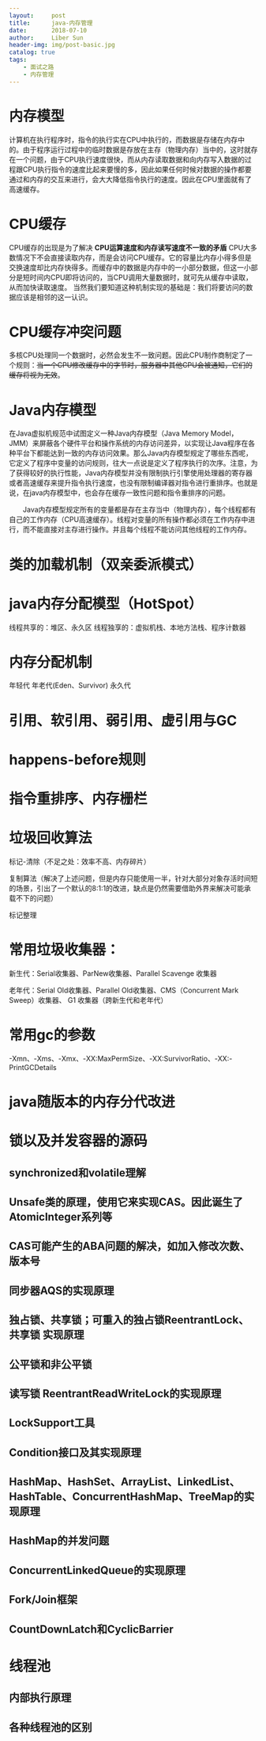 ```yaml
---
layout:     post
title:      java-内存管理
date:       2018-07-10
author:     Liber Sun
header-img: img/post-basic.jpg
catalog: true
tags:
    - 面试之路
    - 内存管理
---
```



 # 内存模型
 计算机在执行程序时，指令的执行实在CPU中执行的，而数据是存储在内存中的。由于程序运行过程中的临时数据是存放在主存（物理内存）当中的，这时就存在一个问题，由于CPU执行速度很快，而从内存读取数据和向内存写入数据的过程跟CPU执行指令的速度比起来要慢的多，因此如果任何时候对数据的操作都要通过和内存的交互来进行，会大大降低指令执行的速度。因此在CPU里面就有了高速缓存。

 # CPU缓存
 CPU缓存的出现是为了解决 **CPU运算速度和内存读写速度不一致的矛盾** 
 CPU大多数情况下不会直接读取内存，而是会访问CPU缓存。它的容量比内存小得多但是交换速度却比内存快得多。而缓存中的数据是内存中的一小部分数据，但这一小部分是短时间内CPU即将访问的，当CPU调用大量数据时，就可先从缓存中读取，从而加快读取速度。
 当然我们要知道这种机制实现的基础是：我们将要访问的数据应该是相邻的这一认识。

 # CPU缓存冲突问题
 多核CPU处理同一个数据时，必然会发生不一致问题。因此CPU制作商制定了一个规则：~~当一个CPU修改缓存中的字节时，服务器中其他CPU会被通知，它们的缓存将视为无效~~。

# Java内存模型
在Java虚拟机规范中试图定义一种Java内存模型（Java Memory Model，JMM）来屏蔽各个硬件平台和操作系统的内存访问差异，以实现让Java程序在各种平台下都能达到一致的内存访问效果。那么Java内存模型规定了哪些东西呢，它定义了程序中变量的访问规则，往大一点说是定义了程序执行的次序。注意，为了获得较好的执行性能，Java内存模型并没有限制执行引擎使用处理器的寄存器或者高速缓存来提升指令执行速度，也没有限制编译器对指令进行重排序。也就是说，在java内存模型中，也会存在缓存一致性问题和指令重排序的问题。

　　Java内存模型规定所有的变量都是存在主存当中（物理内存），每个线程都有自己的工作内存（CPU高速缓存）。线程对变量的所有操作都必须在工作内存中进行，而不能直接对主存进行操作。并且每个线程不能访问其他线程的工作内存。


# 类的加载机制（双亲委派模式）
# java内存分配模型（HotSpot）
线程共享的：堆区、永久区
线程独享的：虚拟机栈、本地方法栈、程序计数器

# 内存分配机制
年轻代
年老代(Eden、Survivor)
永久代

# 引用、软引用、弱引用、虚引用与GC

#  happens-before规则

# 指令重排序、内存栅栏

# 垃圾回收算法
标记-清除（不足之处：效率不高、内存碎片）

复制算法（解决了上述问题，但是内存只能使用一半，针对大部分对象存活时间短的场景，引出了一个默认的8:1:1的改进，缺点是仍然需要借助外界来解决可能承载不下的问题）

标记整理


# 常用垃圾收集器：
新生代：Serial收集器、ParNew收集器、Parallel Scavenge 收集器

老年代：Serial Old收集器、Parallel Old收集器、CMS（Concurrent Mark Sweep）收集器、 G1 收集器（跨新生代和老年代）


# 常用gc的参数
-Xmn、-Xms、-Xmx、-XX:MaxPermSize、-XX:SurvivorRatio、-XX:-PrintGCDetails

# java随版本的内存分代改进


# 锁以及并发容器的源码
## synchronized和volatile理解

## Unsafe类的原理，使用它来实现CAS。因此诞生了AtomicInteger系列等

## CAS可能产生的ABA问题的解决，如加入修改次数、版本号

## 同步器AQS的实现原理

## 独占锁、共享锁；可重入的独占锁ReentrantLock、共享锁 实现原理

## 公平锁和非公平锁

## 读写锁 ReentrantReadWriteLock的实现原理

## LockSupport工具

## Condition接口及其实现原理

## HashMap、HashSet、ArrayList、LinkedList、HashTable、ConcurrentHashMap、TreeMap的实现原理

## HashMap的并发问题

## ConcurrentLinkedQueue的实现原理

## Fork/Join框架

## CountDownLatch和CyclicBarrier


# 线程池
## 内部执行原理
## 各种线程池的区别
